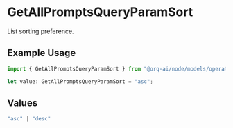 # GetAllPromptsQueryParamSort

List sorting preference.

## Example Usage

```typescript
import { GetAllPromptsQueryParamSort } from "@orq-ai/node/models/operations";

let value: GetAllPromptsQueryParamSort = "asc";
```

## Values

```typescript
"asc" | "desc"
```